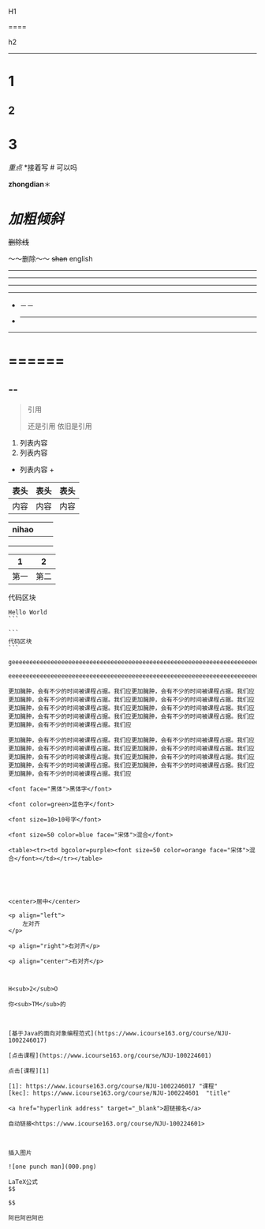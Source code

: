 H1

====

h2

---

# 1

## 2

# 3

*重点* *接着写 # 可以吗

**zhongdian**＊

# ***加粗倾斜***

~~删除线~~

～～删除～～
~~shan~~
english
____

------

- - - - - -
- - - - -
- －－
- *****
*********
======
===============
--
---

> 引用
>
> 还是引用
> 依旧是引用

1. 列表内容
2. 列表内容

- 列表内容 +



| 表头 | 表头 | 表头 |
| :--- | :---: | ---: |
| 内容 | 内容 | 内容 |

| nihao |      |      |
| :---- | ---- | ---- |
|       |      |      |
|       |      |      |
|       |      |      |

| 1    | 2    |
| ---- | ---- |
| 第一 | 第二 |

代码区块

`````
Hello World
```

```
代码区块
```

geeeeeeeeeeeeeeeeeeeeeeeeeeeeeeeeeeeeeeeeeeeeeeeeeeeeeeeeeeeeeeeeeeeeeeeeeeeeeeeeeeeeeeeeeeeeeeeeeeeeeeeeeeeeeeeeeeeeeeeeeeeeeeeeeeeeeeeeeeeeeeeeeeeeeeeeeeeeeeeeeeeeeeeeeeeeeeeeeeeeeeeeeeeeeeeeeeeeeeeeeeeeeeeeeeeeeeeeeeeeeeeeeeeeeeeeeeeeeeeeeeeeeeeeeeeeeeeeeeeee

eeeeeeeeeeeeeeeeeeeeeeeeeeeeeeeeeeeeeeeeeeeeeeeeeeeeeeeeeeeeeeeeeeeeeeeeeeeeeeeeeeeeeeeeeeeeeeeeeeeeeeeeeeeeeeeeeeeeeeeeeeeeeeeeeeeeeeeeeeeeeee

更加臃肿，会有不少的时间被课程占据。我们应更加臃肿，会有不少的时间被课程占据。我们应更加臃肿，会有不少的时间被课程占据。我们应更加臃肿，会有不少的时间被课程占据。我们应更加臃肿，会有不少的时间被课程占据。我们应更加臃肿，会有不少的时间被课程占据。我们应更加臃肿，会有不少的时间被课程占据。我们应更加臃肿，会有不少的时间被课程占据。我们应更加臃肿，会有不少的时间被课程占据。我们应

更加臃肿，会有不少的时间被课程占据。我们应更加臃肿，会有不少的时间被课程占据。我们应更加臃肿，会有不少的时间被课程占据。我们应更加臃肿，会有不少的时间被课程占据。我们应更加臃肿，会有不少的时间被课程占据。我们应更加臃肿，会有不少的时间被课程占据。我们应更加臃肿，会有不少的时间被课程占据。我们应更加臃肿，会有不少的时间被课程占据。我们应更加臃肿，会有不少的时间被课程占据。我们应

<font face="黑体">黑体字</font>

<font color=green>蓝色字</font>

<font size=10>10号字</font>

<font size=50 color=blue face="宋体">混合</font>

<table><tr><td bgcolor=purple><font size=50 color=orange face="宋体">混合</font></td></tr></table>



​    

<center>居中</center>

<p align="left">
    左对齐
</p>

<p align="right">右对齐</p>

<p align="center">右对齐</p>



H<sub>2</sub>O

你<sub>TM</sub>的



[基于Java的面向对象编程范式](https://www.icourse163.org/course/NJU-1002246017)

[点击课程](https://www.icourse163.org/course/NJU-100224601)

点击[课程][1]

[1]: https://www.icourse163.org/course/NJU-1002246017 "课程"
[kec]: https://www.icourse163.org/course/NJU-100224601	"title"

<a href="hyperlink address" target="_blank">超链接名</a>

自动链接<https://www.icourse163.org/course/NJU-100224601>



插入图片

![one punch man](000.png)

LaTeX公式
$$

$$

阿巴阿巴阿巴



